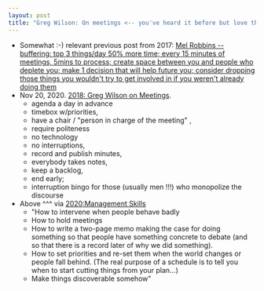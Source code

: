 ```yaml
---
layout: post
title: "Greg Wilson: On meetings <-- you've heard it before but love the concept of 'interruption bingo'!"
---
```

*   Somewhat :-) relevant previous post from 2017: [Mel Robbins -- buffering: top 3 things/day 50%  more time; every 15 minutes of meetings, 5mins to process; create space  between you and people who deplete you; make 1 decision that will help  future you; consider dropping those things you wouldn't try to get  involved in if you weren't already doing them](http://rolandtanglao.com/2017/10/05/p1-mel-robbins-buffering-add-buffer-to-everything/)
*  Nov 20, 2020. [2018: Greg Wilson on Meetings](https://third-bit.com/2018/05/11/meetings.html). 
    *  agenda a day in advance
    *  timebox w/priorities,
    *  have a chair / "person in charge of the meeting" ,
    *  require politeness
    *  no technology
    *  no interruptions,
    *  record and publish minutes,
    *  everybody takes notes, 
    *  keep a backlog, 
    *  end early;
    *   interruption bingo for those (usually men !!!) who monopolize the discourse
*  Above ^^^ via  [2020:Management Skills](https://third-bit.com/2020/11/20/management-skills.html)  
    * "How to intervene when people behave badly
    * How to hold meetings
    * How to write a two-page memo making the case for doing something so that people have something concrete to debate (and so that there is a record later of why we did something).
    * How to set priorities and re-set them when the world changes or people fall behind. (The real purpose of a schedule is to tell you when to start cutting things from your plan…)
    * Make things discoverable somehow"
